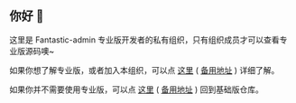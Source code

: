 ## 你好 👋

这里是 Fantastic-admin 专业版开发者的私有组织，只有组织成员才可以查看专业版源码噢~

如果你想了解专业版，或者加入本组织，可以点 [这里](https://hooray.gitee.io/fantastic-admin/buy.html) ( [备用地址](https://hooray.github.io/fantastic-admin/buy.html) ) 详细了解。

如果你并不需要使用专业版，可以点 [这里](https://gitee.com/hooray/fantastic-admin) ( [备用地址](https://github.com/hooray/fantastic-admin) ) 回到基础版仓库。
